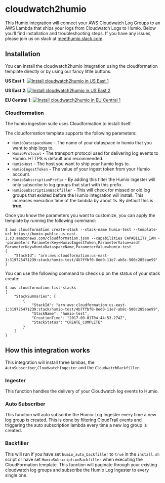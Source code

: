 # cloudwatch2humio

This Humio integration will connect your AWS Cloudwatch Log Groups to an AWS Lambda that ships your logs from Cloudwatch Logs to Humio. Below you'll find installation and troubleshooting steps. If you have any issues, please join us on slack at [meethumio.slack.com](https://meethumio.slack.com). 

## Installation

You can install the cloudwatch2humio integration using the cloudformation template directly or by using our fancy little buttons:

**US East 1**:
[![Install cloudwatch2humio in US East 1](https://s3.amazonaws.com/cloudformation-examples/cloudformation-launch-stack.png "Install cloudwatch2humio in US East 1")](https://console.aws.amazon.com/cloudformation/home?region=us-east-1#/stacks/new?stackName=cloudwatch2humio&templateURL=https://s3.amazonaws.com/humio-public-us-east-1/cloudformation.json)

**US East 2**:
[![Install cloudwatch2humio in US East 2](https://s3.amazonaws.com/cloudformation-examples/cloudformation-launch-stack.png "Install cloudwatch2humio in US East 2")](https://console.aws.amazon.com/cloudformation/home?region=us-east-2#/stacks/new?stackName=cloudwatch2humio&templateURL=https://s3.amazonaws.com/humio-public-us-east-1/cloudformation.json)

**EU Central 1**:
[![Install cloudwatch2humio in EU Central 1](https://s3.amazonaws.com/cloudformation-examples/cloudformation-launch-stack.png "Install cloudwatch2humio in EU Central 1")](https://console.aws.amazon.com/cloudformation/home?region=eu-central-1#/stacks/new?stackName=cloudwatch2humio&templateURL=https://s3.amazonaws.com/humio-public-us-east-1/cloudformation.json)

### Cloudformation

The humio ingestion suite uses Cloudformation to install itself.

The cloudformation template supports the following parameters:

* `HumioDataspaceName` - The name of your dataspace in humio that you want to ship logs to.
* `HumioProtocol` - The transport protocol used for delivering log events to Humio. HTTPS is default and recommended.
* `HumioHost` - The host you want to ship your humio logs to. 
* `HumioIngestToken` - The value of your ingest token from your Humio account.
* `HumioSubscriptionPrefix` - By adding this filter the Humio Ingester will only subscribe to log groups that start with this prefix.
* `HumioSubscriptionBackfiller` - This will check for missed or old log groups that existed before the Humio integration will install. This increases execution time of the lambda by about 1s. By default this is **true**.

Once you know the parameters you want to customize, you can apply the template by running the following command:

```
$ aws cloudformation create-stack --stack-name humio-test --template-url https://humio-public-us-east-1.s3.amazonaws.com/cloudformation.json --capabilities CAPABILITY_IAM --parameters ParameterKey=HumioIngestToken,ParameterValue=asdf ParameterKey=HumioDataspaceName,ParameterValue=humio-test
{
    "StackId": "arn:aws:cloudformation:us-east-1:319725471239:stack/humio-test/4b7ffbf0-8ed0-11e7-ab8c-500c285eae99"
}
```

You can use the following command to check up on the status of your stack create:

```
$ aws cloudformation list-stacks
{
    "StackSummaries": [
        {
            "StackId": "arn:aws:cloudformation:us-east-1:319725471239:stack/humio-test/4b7ffbf0-8ed0-11e7-ab8c-500c285eae99",
            "StackName": "humio-test",
            "CreationTime": "2017-09-01T04:44:53.274Z",
            "StackStatus": "CREATE_COMPLETE"
        }
    ]
}
```

## How this integration works

This integration will install three lambas, the `AutoSubscriber`,`CloudwatchIngester` and the `CloudwatchBackfiller`.

### Ingester

This function handles the delivery of your Cloudwatch log events to Humio.

### Auto Subscriber
This function will auto subscribe the Humio Log Ingester every time a new log group is created. This is done by filtering CloudTrail events and triggering the auto subscription lambda every time a new log group is created.

### Backfiller
This will run if you have set `humio_auto_backfiller` to `true` in the `install.sh` script or have set `HumioSubscriptionBackfiller` when executing the CloudFormation template. This function will paginate through your existing cloudwatch log groups and subscribe the Humio Log Ingester to every single one.

